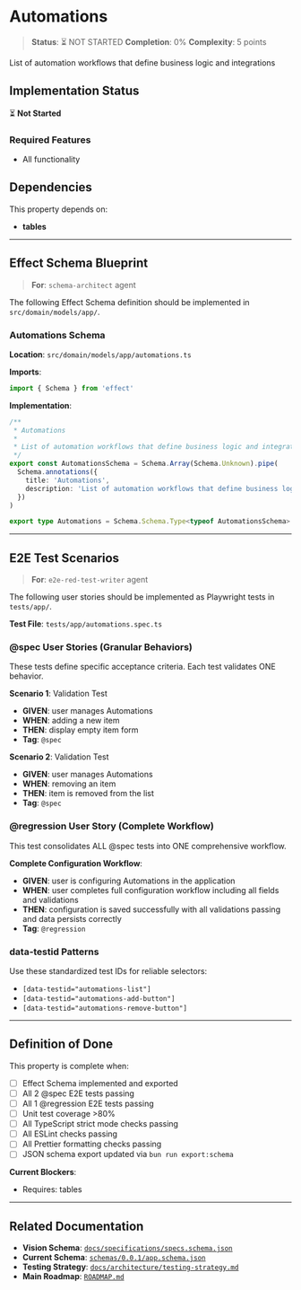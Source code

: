 # Automations

> **Status**: ⏳ NOT STARTED
> **Completion**: 0%
> **Complexity**: 5 points

List of automation workflows that define business logic and integrations

## Implementation Status

⏳ **Not Started**

### Required Features

- All functionality

## Dependencies

This property depends on:

- **tables**

---

## Effect Schema Blueprint

> **For**: `schema-architect` agent

The following Effect Schema definition should be implemented in `src/domain/models/app/`.

### Automations Schema

**Location**: `src/domain/models/app/automations.ts`

**Imports**:

```typescript
import { Schema } from 'effect'
```

**Implementation**:

```typescript
/**
 * Automations
 *
 * List of automation workflows that define business logic and integrations
 */
export const AutomationsSchema = Schema.Array(Schema.Unknown).pipe(
  Schema.annotations({
    title: 'Automations',
    description: 'List of automation workflows that define business logic and integrations',
  })
)

export type Automations = Schema.Schema.Type<typeof AutomationsSchema>
```

---

## E2E Test Scenarios

> **For**: `e2e-red-test-writer` agent

The following user stories should be implemented as Playwright tests in `tests/app/`.

**Test File**: `tests/app/automations.spec.ts`

### @spec User Stories (Granular Behaviors)

These tests define specific acceptance criteria. Each test validates ONE behavior.

**Scenario 1**: Validation Test

- **GIVEN**: user manages Automations
- **WHEN**: adding a new item
- **THEN**: display empty item form
- **Tag**: `@spec`

**Scenario 2**: Validation Test

- **GIVEN**: user manages Automations
- **WHEN**: removing an item
- **THEN**: item is removed from the list
- **Tag**: `@spec`

### @regression User Story (Complete Workflow)

This test consolidates ALL @spec tests into ONE comprehensive workflow.

**Complete Configuration Workflow**:

- **GIVEN**: user is configuring Automations in the application
- **WHEN**: user completes full configuration workflow including all fields and validations
- **THEN**: configuration is saved successfully with all validations passing and data persists correctly
- **Tag**: `@regression`

### data-testid Patterns

Use these standardized test IDs for reliable selectors:

- `[data-testid="automations-list"]`
- `[data-testid="automations-add-button"]`
- `[data-testid="automations-remove-button"]`

---

## Definition of Done

This property is complete when:

- [ ] Effect Schema implemented and exported
- [ ] All 2 @spec E2E tests passing
- [ ] All 1 @regression E2E tests passing
- [ ] Unit test coverage >80%
- [ ] All TypeScript strict mode checks passing
- [ ] All ESLint checks passing
- [ ] All Prettier formatting checks passing
- [ ] JSON schema export updated via `bun run export:schema`

**Current Blockers**:

- Requires: tables

---

## Related Documentation

- **Vision Schema**: [`docs/specifications/specs.schema.json`](../specs.schema.json)
- **Current Schema**: [`schemas/0.0.1/app.schema.json`](../../schemas/0.0.1/app.schema.json)
- **Testing Strategy**: [`docs/architecture/testing-strategy.md`](../../architecture/testing-strategy.md)
- **Main Roadmap**: [`ROADMAP.md`](../../../ROADMAP.md)
